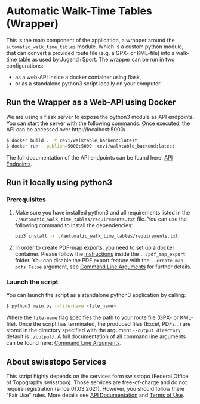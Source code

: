 # Automatic Walk-Time Tables (Wrapper)

This is the main component of the application, a wrapper around the `automatic_walk_time_tables` module. Which is a
custom python module, that can convert a provided route file (e.g. a GPX- or KML-file) into a walk-time table as used by
Jugend+Sport. The wrapper can be run in two configurations:

* as a web-API inside a docker container using flask,
* or as a standalone python3 script locally on your computer.

## Run the Wrapper as a Web-API using Docker

We are using a flask server to expose the python3 module as API endpoints. You can start the server with the following
commands. Once executed, the API can be accessed over http://localhost:5000/.

```bash
$ docker build . -t cevi/walktable_backend:latest
$ docker run --publish=5000:5000  cevi/walktable_backend:latest
```

The full documentation of the API endpoints can be found here: [API Endpoints](API_Endpoints.md).

## Run it locally using python3

### Prerequisites

1) Make sure you have installed python3 and all requirements listed in
   the `./automatic_walk_time_tables/requirements.txt` file. You can use the following command to install the
   dependencies:

   ```bash
   pip3 install -r ./automatic_walk_time_tables/requirements.txt
   ```

2) In order to create PDF-map exports, you need to set up a docker container. Please follow
   the [instructions](../pdf_map_export/README.md) inside the `../pdf_map_export` folder. You can disable the PDF export
   feature with the `--create-map-pdfs False` argument,
   see [Command Line Arguments](automatic_walk_time_tables/Command_Line_Arguments.md) for further details.

### Launch the script

You can launch the script as a standalone python3 application by calling:

```bash
$ python3 main.py --file-name <file_name>
```

Where the `file-name` flag specifies the path to your route file (GPX- or KML-file). Once the script has terminated, the
produced files (Excel, PDFs...) are stored in the directory specified with the argument `--output_directory`; default
is `./output/`. A full documentation of all command line arguments can be found
here: [Command Line Arguments](automatic_walk_time_tables/Command_Line_Arguments.md).

## About swisstopo Services

This script highly depends on the services form swisstopo (Federal Office of Topography swisstopo). Those services are
free-of-charge and do not require registration (since 01.03.2021). However, you should follow there "Fair Use" rules.
More details see [API Documentation](https://api3.geo.admin.ch/services/sdiservices.html)
and [Terms of Use](https://www.geo.admin.ch/de/geo-dienstleistungen/geodienste/terms-of-use.html).